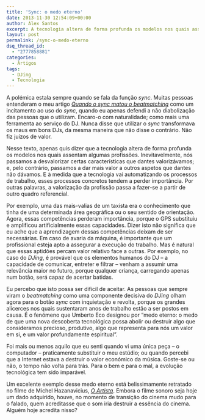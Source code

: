 ```yaml
---
title: 'Sync: o medo eterno'
date: 2013-11-30 12:54:09+00:00
author: Alex Santos
excerpt: A tecnologia altera de forma profunda os modelos nos quais assentam algumas profissões. O DJing não é exceção
layout: post
permalink: /sync-o-medo-eterno
dsq_thread_id:
  - "2777858881"
categories:
  - Artigos
tags:
  - DJing
  - Tecnologia
---
```

A polémica estala sempre quando se fala da função _sync_. Muitas pessoas entenderam o meu artigo _[Quando o sync matou o beatmatching](http://alexsantos.globonautas.net/porque-sync)_ como um incitamento ao uso do _sync_, quando eu apenas defendi a não diabolização das pessoas que o utilizam. Encaro-o com naturalidade; como mais uma ferramenta ao serviço do DJ. Nunca disse que utilizar o _sync_ transformava os maus em bons DJs, da mesma maneira que não disse o contrário. Não fiz juízos de valor.

Nesse texto, apenas quis dizer que a tecnologia altera de forma profunda os modelos nos quais assentam algumas profissões. Inevitavelmente, nós passamos a desvalorizar certas características que dantes valorizávamos; e, pelo contrário, passamos a dar mais valor a outros aspetos que dantes não dávamos. E à medida que a tecnologia vai automatizando os processos de trabalho, esses processos concretos tendem a perder importância. Por outras palavras, a valorização da profissão passa a fazer-se a partir de outro quadro referencial.

Por exemplo, uma das mais-valias de um taxista era o conhecimento que tinha de uma determinada área geográfica ou o seu sentido de orientação. Agora, essas competências perderam importância, porque o GPS substituiu e amplificou artificialmente essas capacidades. Dizer isto não significa que eu ache que a aprendizagem dessas competências deixam de ser necessárias. Em caso de avaria da máquina, é importante que um profissional esteja apto a assegurar a execução do trabalho. Mas é natural que essas aptidões percam valor relativo face a outras. Por exemplo, no caso do _DJing_, é provável que os elementos humanos do DJ – a capacidade de comunicar, entreter e filtrar – venham a assumir uma relevância maior no futuro, porque qualquer criança, carregando apenas num botão, será capaz de acertar batidas.

Eu percebo que isto possa ser difícil de aceitar. As pessoas que sempre viram o _beatmatching_ como uma componente decisiva do _DJing_ olham agora para o botão _sync_ com inquietação e revolta, porque os grandes alicerces nos quais sustentaram anos de trabalho estão a ser postos em causa. É o fenómeno que Umberto Eco designou por “medo eterno: o medo de que uma nova descoberta tecnológica possa abolir ou destruir algo que consideramos precioso, produtivo, algo que representa para nós um valor em si, e um valor profundamente espiritual”.

Foi mais ou menos aquilo que eu senti quando vi uma única peça – o computador – praticamente substituir o meu estúdio; ou quando percebi que a Internet estava a destruir o valor económico da música. Goste-se ou não, o tempo não volta para trás. Para o bem e para o mal, a evolução tecnológica tem sido imparável.

Um excelente exemplo desse medo eterno está belissimamente retratado no filme de Michel Hazanavicius, _<a href="http://pt.wikipedia.org/wiki/O_Artista" target="_blank">O Artista</a>_. Embora o filme sonoro seja hoje um dado adquirido, houve, no momento de transição do cinema mudo para o falado, quem acreditasse que o som iria destruir a essência do cinema. Alguém hoje acredita nisso?